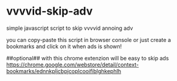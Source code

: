# vvvvid-skip-adv
simple javascript script to skip vvvvid annoing adv


you can copy-paste this script in browser console or just create a bookmarks and click on it when ads is shown!

##optional##
with this chrome extenzion will be easy to skip ads
https://chrome.google.com/webstore/detail/context-bookmarks/ednnkpljcbpjcoplcooifiblghkephlh

